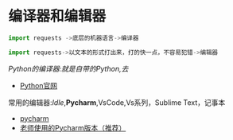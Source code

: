 # 编译器和编辑器

```python
import requests ->底层的机器语言->编译器
```

```python
import requests->以文本的形式打出来，打的快一点，不容易犯错->编辑器
```
*Python的编译器:就是自带的Python,去*
- [Python官网](https://www.python.org "Python")


常用的编辑器:*Idle*,**Pycharm**,VsCode,Vs系列，Sublime Text，记事本
- [pycharm](https://www.jetbrains.com/zh-cn/pycharm/download/download-thanks.html?platform=windows&code=PCChttps://www.jetbrains.com/zh-cn/ "Pycharm")
- [老师使用的Pycharm版本（推荐）](https://download.jetbrains.com/python/pycharm-community-2019.3.5.exe?_ga=2.242751873.2034115868.1593314001-707350412.1592907906 "Pycharm")
